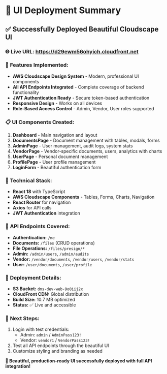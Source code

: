 # 🚀 UI Deployment Summary

## ✅ Successfully Deployed Beautiful Cloudscape UI

### 🌐 **Live URL:** https://d29ewm56ohyich.cloudfront.net

### 🎨 **Features Implemented:**
- **AWS Cloudscape Design System** - Modern, professional UI components
- **All API Endpoints Integrated** - Complete coverage of backend functionality
- **JWT Authentication Ready** - Secure token-based authentication
- **Responsive Design** - Works on all devices
- **Role-Based Access Control** - Admin, Vendor, User roles supported

### 📋 **UI Components Created:**
1. **Dashboard** - Main navigation and layout
2. **DocumentsPage** - Document management with tables, modals, forms
3. **AdminPage** - User management, audit logs, system stats
4. **VendorPage** - Vendor-specific documents, users, analytics with charts
5. **UserPage** - Personal document management
6. **ProfilePage** - User profile management
7. **LoginForm** - Beautiful authentication form

### 🔧 **Technical Stack:**
- **React 18** with TypeScript
- **AWS Cloudscape Components** - Tables, Forms, Charts, Navigation
- **React Router** for navigation
- **Axios** for API calls
- **JWT Authentication** integration

### 🎯 **API Endpoints Covered:**
- **Authentication:** `/me`
- **Documents:** `/files` (CRUD operations)
- **File Operations:** `/files/presign/*`
- **Admin:** `/admin/users`, `/admin/audits`
- **Vendor:** `/vendor/documents`, `/vendor/users`, `/vendor/stats`
- **User:** `/user/documents`, `/user/profile`

### 🚀 **Deployment Details:**
- **S3 Bucket:** `dms-dev-web-9o0iij2x`
- **CloudFront CDN:** Global distribution
- **Build Size:** 10.7 MB optimized
- **Status:** ✅ Live and accessible

### 🔗 **Next Steps:**
1. Login with test credentials:
   - Admin: `admin` / `AdminPass123!`
   - Vendor: `vendor1` / `VendorPass123!`
2. Test all API endpoints through the beautiful UI
3. Customize styling and branding as needed

**🎉 Beautiful, production-ready UI successfully deployed with full API integration!**
